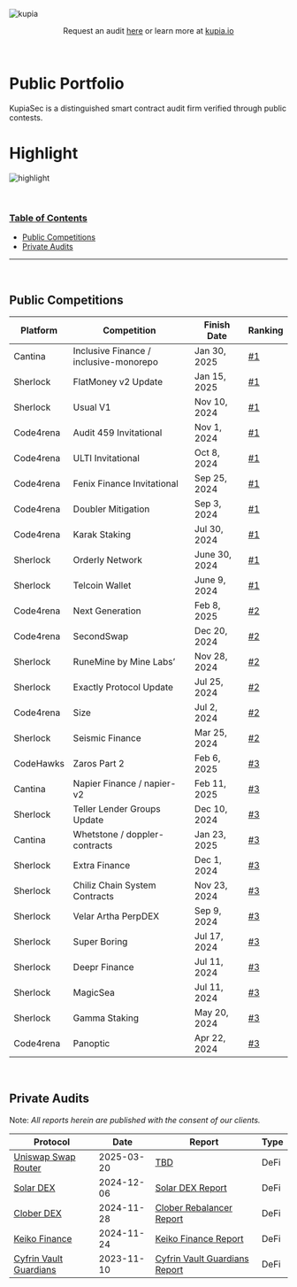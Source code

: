 ![kupia](./logo.png)

<p align="center">
  Request an audit <a href="https://tally.so/r/nWrWgR">here</a> or learn more at
  <a href="https://www.kupia.io/">kupia.io</a>
</p>

<br>

<h1 class="center" style=""> Public Portfolio </h1>

KupiaSec is a distinguished smart contract audit firm verified through public contests.


<h1 class="center" style=""> Highlight </h1>

![highlight](./highlight.png)


<br>


<h3><ins>Table of Contents</ins></h3>

- [Public Competitions](#public-competitions)
- [Private Audits](#private-audits)

<hr>

<br>

## Public Competitions

|Platform|Competition|Finish Date|Ranking|
|--|------------|----|-------|
|Cantina|Inclusive Finance / inclusive-monorepo|Jan 30, 2025|[#1](https://cantina.xyz/competitions/3eff5a8f-b73a-4cfe-8c54-546b475548f0/leaderboard)|
|Sherlock|FlatMoney v2 Update|Jan 15, 2025|[#1](https://audits.sherlock.xyz/contests/620?filter=results)|
|Sherlock|Usual V1|Nov 10, 2024|[#1](https://audits.sherlock.xyz/contests/575?filter=results)|
|Code4rena|Audit 459 Invitational|Nov 1, 2024|[#1](https://code4rena.com/audits/2024-10-audit-459-invitational)|
|Code4rena|ULTI Invitational|Oct 8, 2024|[#1](https://code4rena.com/audits/2024-10-ulti-invitational)|
|Code4rena|Fenix Finance Invitational|Sep 25, 2024|[#1](https://code4rena.com/audits/2024-09-fenix-finance-invitational)|
|Code4rena|Doubler Mitigation|Sep 3, 2024|[#1](https://code4rena.com/audits/2024-08-doubler-mitigation-review)|
|Code4rena|Karak Staking|Jul 30, 2024|[#1](https://code4rena.com/audits/2024-07-karak-restaking#top)|
|Sherlock|Orderly Network|June 30, 2024|[#1](https://audits.sherlock.xyz/contests/404)|
|Sherlock|Telcoin Wallet|June 9, 2024|[#1](https://audits.sherlock.xyz/contests/299)|
|Code4rena|Next Generation|Feb 8, 2025|[#2](https://code4rena.com/audits/2025-01-next-generation)|
|Code4rena|SecondSwap|Dec 20, 2024|[#2](https://code4rena.com/audits/2024-12-secondswap)|
|Sherlock|RuneMine by Mine Labs’|Nov 28, 2024|[#2](https://audits.sherlock.xyz/contests/513?filter=results)|
|Sherlock|Exactly Protocol Update|Jul 25, 2024|[#2](https://audits.sherlock.xyz/contests/396?filter=results)|
|Code4rena|Size|Jul 2, 2024|[#2](https://code4rena.com/audits/2024-06-size#top)|
|Sherlock|Seismic Finance|Mar 25, 2024|[#2](https://audits.sherlock.xyz/contests/272/leaderboard)|
|CodeHawks|Zaros Part 2|Feb 6, 2025|[#3](https://codehawks.cyfrin.io/c/2025-01-zaros-part-2/results?lt=contest&page=1&sc=reward&sj=reward&t=leaderboard)|
|Cantina|Napier Finance / napier-v2|Feb 11, 2025|[#3](https://cantina.xyz/competitions/58cd719b-9004-4eca-a113-41d1691c0711/leaderboard)|
|Sherlock|Teller Lender Groups Update|Dec 10, 2024|[#3](https://audits.sherlock.xyz/contests/472?filter=results)|
|Cantina|Whetstone / doppler-contracts|Jan 23, 2025|[#3](https://cantina.xyz/competitions/57b00aab-8f8b-4d62-9378-41b6460ce6aa/leaderboard)|
|Sherlock|Extra Finance|Dec 1, 2024|[#3](https://audits.sherlock.xyz/contests/380?filter=results)|
|Sherlock|Chiliz Chain System Contracts|Nov 23, 2024|[#3](https://audits.sherlock.xyz/contests/550?filter=results)|
|Sherlock|Velar Artha PerpDEX|Sep 9, 2024|[#3](https://audits.sherlock.xyz/contests/526?filter=results)|
|Sherlock|Super Boring|Jul 17, 2024|[#3](https://audits.sherlock.xyz/contests/360)|
|Sherlock|Deepr Finance|Jul 11, 2024|[#3](https://audits.sherlock.xyz/contests/433)|
|Sherlock|MagicSea|Jul 11, 2024|[#3](https://audits.sherlock.xyz/contests/437)|
|Sherlock|Gamma Staking|May 20, 2024|[#3](https://audits.sherlock.xyz/contests/330)|
|Code4rena|Panoptic|Apr 22, 2024|[#3](https://code4rena.com/audits/2024-04-panoptic#top)|

<br>

## Private Audits

Note: _All reports herein are published with the consent of our clients._

| Protocol                                    | Date       | Report                                                                           | Type |
|---------------------------------------------|------------|----------------------------------------------------------------------------------| ---- |
| [Uniswap Swap Router](https://v4.uniswap.org/)      | 2025-03-20 | [TBD]()                          |DeFi|
| [Solar DEX](https://keikofinance.com/)      | 2024-12-06 | [Solar DEX Report](./reports/2024-12-solar-dex.pdf)                          |DeFi|
| [Clober DEX](https://www.clober.io)     | 2024-11-28 | [Clober Rebalancer Report](./reports/2024-12-clober-rebalancer.pdf)          |DeFi|
| [Keiko Finance](https://keikofinance.com/)  | 2024-11-24 | [Keiko Finance Report](./reports/2024-11-keiko-finance.pdf)                  |DeFi|
| [Cyfrin Vault Guardians](https://cyfrin.io) | 2023-11-10 | [Cyfrin Vault Guardians Report](./reports/2023-11-10-kupia-cyfrin-vault-guardians.pdf) | DeFi |

<br>
